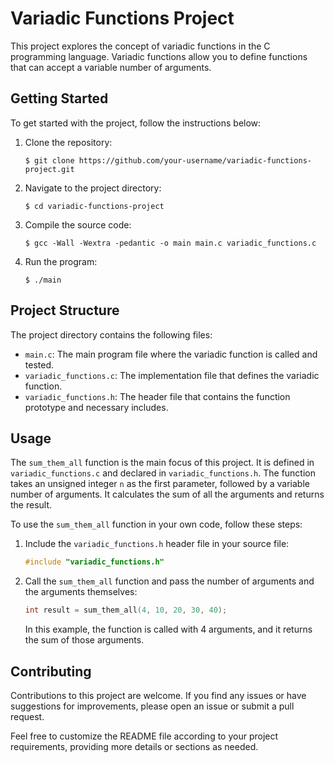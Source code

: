 

# Variadic Functions Project

This project explores the concept of variadic functions in the C programming language. Variadic functions allow you to define functions that can accept a variable number of arguments.

## Getting Started

To get started with the project, follow the instructions below:

1. Clone the repository:

   ```
   $ git clone https://github.com/your-username/variadic-functions-project.git
   ```

2. Navigate to the project directory:

   ```
   $ cd variadic-functions-project
   ```

3. Compile the source code:

   ```
   $ gcc -Wall -Wextra -pedantic -o main main.c variadic_functions.c
   ```

4. Run the program:

   ```
   $ ./main
   ```

## Project Structure

The project directory contains the following files:

- `main.c`: The main program file where the variadic function is called and tested.
- `variadic_functions.c`: The implementation file that defines the variadic function.
- `variadic_functions.h`: The header file that contains the function prototype and necessary includes.

## Usage

The `sum_them_all` function is the main focus of this project. It is defined in `variadic_functions.c` and declared in `variadic_functions.h`. The function takes an unsigned integer `n` as the first parameter, followed by a variable number of arguments. It calculates the sum of all the arguments and returns the result.

To use the `sum_them_all` function in your own code, follow these steps:

1. Include the `variadic_functions.h` header file in your source file:

   ```c
   #include "variadic_functions.h"
   ```

2. Call the `sum_them_all` function and pass the number of arguments and the arguments themselves:

   ```c
   int result = sum_them_all(4, 10, 20, 30, 40);
   ```

   In this example, the function is called with 4 arguments, and it returns the sum of those arguments.

## Contributing

Contributions to this project are welcome. If you find any issues or have suggestions for improvements, please open an issue or submit a pull request.


Feel free to customize the README file according to your project requirements, providing more details or sections as needed.
